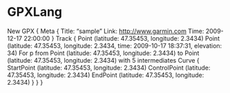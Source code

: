 # GPXLang

  New GPX {
    Meta {
      Title: “sample”
      Link: http://www.garmin.com
      Time: 2009-12-17 22:00:00
  }
    Track {
      Point (latitude: 47.35453, longitude: 2.3434)
      Point (latitude: 47.35453, longitude: 2.3434, time: 2009-10-17 18:37:31, elevation: 34)
      For p from Point (latitude: 47.35453, longitude: 2.3434) to Point (latitude: 47.35453, longitude: 2.3434) with 5 intermediates
      Curve {
        StartPoint (latitude: 47.35453, longitude: 2.3434)
        ControlPoint (latitude: 47.35453, longitude: 2.3434)
        EndPoint (latitude: 47.35453, longitude: 2.3434)
  }
  }
  }
